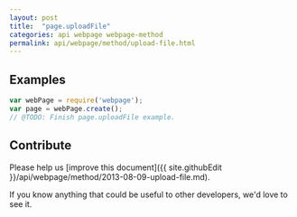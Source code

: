 ```yaml
---
layout: post
title:  "page.uploadFile"
categories: api webpage webpage-method
permalink: api/webpage/method/upload-file.html
---
```


## Examples

```javascript
var webPage = require('webpage');
var page = webPage.create();
// @TODO: Finish page.uploadFile example.
```

## Contribute

Please help us [improve this document]({{ site.githubEdit }}/api/webpage/method/2013-08-09-upload-file.md).

If you know anything that could be useful to other developers, we'd love to see it.


